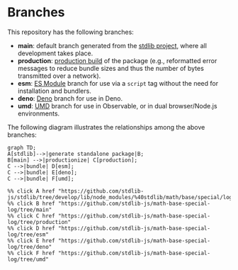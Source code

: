 <!--

@license Apache-2.0

Copyright (c) 2022 The Stdlib Authors.

Licensed under the Apache License, Version 2.0 (the "License");
you may not use this file except in compliance with the License.
You may obtain a copy of the License at

    http://www.apache.org/licenses/LICENSE-2.0

Unless required by applicable law or agreed to in writing, software
distributed under the License is distributed on an "AS IS" BASIS,
WITHOUT WARRANTIES OR CONDITIONS OF ANY KIND, either express or implied.
See the License for the specific language governing permissions and
limitations under the License.

-->

# Branches

This repository has the following branches:

-   **main**: default branch generated from the [stdlib project][stdlib-url], where all development takes place.
-   **production**: [production build][production-url] of the package (e.g., reformatted error messages to reduce bundle sizes and thus the number of bytes transmitted over a network).
-   **esm**: [ES Module][esm-url] branch for use via a `script` tag without the need for installation and bundlers.
-   **deno**: [Deno][deno-url] branch for use in Deno.
-   **umd**: [UMD][umd-url] branch for use in Observable, or in dual browser/Node.js environments.

The following diagram illustrates the relationships among the above branches:

```mermaid
graph TD;
A[stdlib]-->|generate standalone package|B;
B[main] -->|productionize| C[production];
C -->|bundle| D[esm];
C -->|bundle| E[deno];
C -->|bundle| F[umd];

%% click A href "https://github.com/stdlib-js/stdlib/tree/develop/lib/node_modules/%40stdlib/math/base/special/log"
%% click B href "https://github.com/stdlib-js/math-base-special-log/tree/main"
%% click C href "https://github.com/stdlib-js/math-base-special-log/tree/production"
%% click D href "https://github.com/stdlib-js/math-base-special-log/tree/esm"
%% click E href "https://github.com/stdlib-js/math-base-special-log/tree/deno"
%% click F href "https://github.com/stdlib-js/math-base-special-log/tree/umd"
```

[stdlib-url]: https://github.com/stdlib-js/stdlib/tree/develop/lib/node_modules/%40stdlib/math/base/special/log
[production-url]: https://github.com/stdlib-js/math-base-special-log/tree/production
[deno-url]: https://github.com/stdlib-js/math-base-special-log/tree/deno
[umd-url]: https://github.com/stdlib-js/math-base-special-log/tree/umd
[esm-url]: https://github.com/stdlib-js/math-base-special-log/tree/esm